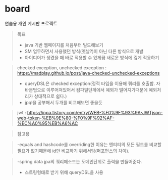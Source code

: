 # board
연습용 개인 게시판 프로젝트

>목표
>- java 기반 웹페이지를 처음부터 빌드해보기
>- SM 업무하면서 사용했던 방식(옛날?)이 아닌 다른 방식으로 개발
>- 아이디어가 생겼을 때 바로 적용할 수 있게끔 새로운 방식에 깊게 적응하기



>checked exception, unchecked exception : https://madplay.github.io/post/java-checked-unchecked-exceptions
>- queryDSL은 checked exception(정적 타입을 이용해 쿼리를 호출함. 자바문법으로 이루어져있어서 컴파일단계에서 예외가 떨어지기때문에 예외처리가 상대적으로 쉽다.)
>  - jpql을 공부해서 두개를 비교해보면 좋을듯



>jwt : https://inpa.tistory.com/entry/WEB-%F0%9F%93%9A-JWTjson-web-token-%EB%9E%80-%F0%9F%92%AF-%EC%A0%95%EB%A6%AC



>참고용

>-equals and hashcode를 overriding한 이유는 엔티티의 모든 필드를 비교할 필요가 없기때문에 id만 비교하기 위해서임(퍼포먼스의 차이).

>-spring data jpa의 쿼리메소드는 도메인단위로 출력을 만들어준다.
> - 스트링형태로 받기 위해 queryDSL을 사용
